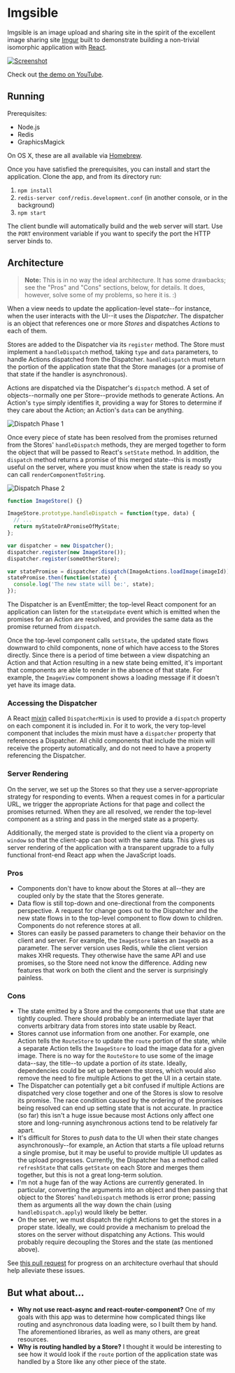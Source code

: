 Imgsible
========

Imgsible is an image upload and sharing site in the spirit of the excellent image sharing site [Imgur](http://imgur.com) built to demonstrate building a non-trivial isomorphic application with [React](http://facebook.github.io/react/).

[![Screenshot](docs/screenshot.png)](https://www.youtube.com/watch?v=4x64YO5XuSs&hd=1)

Check out [the demo on YouTube](https://www.youtube.com/watch?v=4x64YO5XuSs&hd=1).

Running
-------

Prerequisites:

* Node.js
* Redis
* GraphicsMagick

On OS X, these are all available via [Homebrew](http://brew.sh/).

Once you have satisfied the prerequisites, you can install and start the application. Clone the app, and from its directory run:

1. `npm install`
2. `redis-server conf/redis.development.conf` (in another console, or in the background)
3. `npm start`

The client bundle will automatically build and the web server will start. Use the `PORT` environment variable if you want to specify the port the HTTP server binds to.

Architecture
------------

> **Note:** This is in no way the ideal architecture. It has some drawbacks; see the "Pros" and "Cons" sections, below, for details. It does, however, solve some of my problems, so here it is. :)

When a view needs to update the application-level state--for instance, when the user interacts with the UI--it uses the *Dispatcher*. The dispatcher is an object that references one or more *Stores* and dispatches *Actions* to each of them.

Stores are added to the Dispatcher via its `register` method. The Store must implement a `handleDispatch` method, taking `type` and `data` parameters, to handle Actions dispatched from the Dispatcher. `handleDispatch` must return the portion of the application state that the Store manages (or a promise of that state if the handler is asynchronous).

Actions are dispatched via the Dispatcher's `dispatch` method. A set of objects--normally one per Store--provide methods to generate Actions. An Action's `type` simply identifies it, providing a way for Stores to determine if they care about the Action; an Action's `data` can be anything.

![Dispatch Phase 1](docs/dispatch1.png)

Once every piece of state has been resolved from the promises returned from the Stores' `handleDispatch` methods, they are merged together to form the object that will be passed to React's `setState` method. In addition, the `dispatch` method returns a promise of this merged state--this is mostly useful on the server, where you must know when the state is ready so you can call `renderComponentToString`.

![Dispatch Phase 2](docs/dispatch2.png)

```javascript
function ImageStore() {}

ImageStore.prototype.handleDispatch = function(type, data) {
  // ...
  return myStateOrAPromiseOfMyState;
};

var dispatcher = new Dispatcher();
dispatcher.register(new ImageStore());
dispatcher.register(someOtherStore);

var statePromise = dispatcher.dispatch(ImageActions.loadImage(imageId));
statePromise.then(function(state) {
  console.log('The new state will be:', state);
});
```

The Dispatcher is an EventEmitter; the top-level React component for an application can listen for the `stateUpdate` event which is emitted when the promises for an Action are resolved, and provides the same data as the promise returned from `dispatch`.

Once the top-level component calls `setState`, the updated state flows downward to child components, none of which have access to the Stores directly. Since there is a period of time between a view dispatching an Action and that Action resulting in a new state being emitted, it's important that components are able to render in the absence of that state. For example, the `ImageView` component shows a loading message if it doesn't yet have its image data.

### Accessing the Dispatcher

A React [mixin](http://facebook.github.io/react/docs/reusable-components.html#mixins) called `DispatcherMixin` is used to provide a `dispatch` property on each component it is included in. For it to work, the very top-level component that includes the mixin must have a `dispatcher` property that references a Dispatcher. All child components that include the mixin will receive the property automatically, and do not need to have a property referencing the Dispatcher.

### Server Rendering

On the server, we set up the Stores so that they use a server-appropriate strategy for responding to events. When a request comes in for a particular URL, we trigger the appropriate Actions for that page and collect the promises returned. When they are all resolved, we render the top-level component as a string and pass in the merged state as a property.

Additionally, the merged state is provided to the client via a property on `window` so that the client-app can boot with the same data. This gives us server rendering of the application with a transparent upgrade to a fully functional front-end React app when the JavaScript loads.

### Pros

* Components don't have to know about the Stores at all--they are coupled only by the state that the Stores generate.
* Data flow is still top-down and one-directional from the components perspective. A request for change goes out to the Dispatcher and the new state flows in to the top-level component to flow down to children. Components do not reference stores at all.
* Stores can easily be passed parameters to change their behavior on the client and server. For example, the `ImageStore` takes an `ImageDb` as a parameter. The server version uses Redis, while the client version makes XHR requests. They otherwise have the same API and use promises, so the Store need not know the difference. Adding new features that work on both the client and the server is surprisingly painless.

### Cons

* The state emitted by a Store and the components that use that state are tightly coupled. There should probably be an intermediate layer that converts arbitrary data from stores into state usable by React.
* Stores cannot use information from one another. For example, one Action tells the `RouteStore` to update the `route` portion of the state, while a separate Action tells the `ImageStore` to load the image data for a given image. There is no way for the `RouteStore` to use some of the image data--say, the title--to update a portion of *its* state. Ideally, dependencies could be set up between the stores, which would also remove the need to fire multiple Actions to get the UI in a certain state.
* The Dispatcher can potentially get a bit confused if multiple Actions are dispatched very close together and one of the Stores is slow to resolve its promise. The race condition caused by the ordering of the promises being resolved can end up setting state that is not accurate. In practice (so far) this isn't a huge issue because most Actions only affect one store and long-running asynchronous actions tend to be relatively far apart.
* It's difficult for Stores to *push* data to the UI when their state changes asynchronously--for example, an Action that starts a file upload returns a single promise, but it may be useful to provide multiple UI updates as the upload progresses. Currently, the Dispatcher has a method called `refreshState` that calls `getState` on each Store and merges them together, but this is not a great long-term solution.
* I'm not a huge fan of the way Actions are currently generated. In particular, converting the arguments into an object and then passing that object to the Stores' `handleDispatch` methods is error prone; passing them as arguments all the way down the chain (using `handleDispatch.apply`) would likely be better.
* On the server, we must dispatch the right Actions to get the stores in a proper state. Ideally, we could provide a mechanism to preload the stores on the server without dispatching any Actions. This would probably require decoupling the Stores and the state (as mentioned above).

See [this pull request](https://github.com/BinaryMuse/imgsible/pull/1) for progress on an architecture overhaul that should help alleviate these issues.

But what about...
-----------------

* **Why not use react-async and react-router-component?** One of my goals with this app was to determine how complicated things like routing and asynchronous data loading were, so I built them by hand. The aforementioned libraries, as well as many others, are great resources.
* **Why is routing handled by a Store?** I thought it would be interesting to see how it would look if the `route` portion of the application state was handled by a Store like any other piece of the state.

